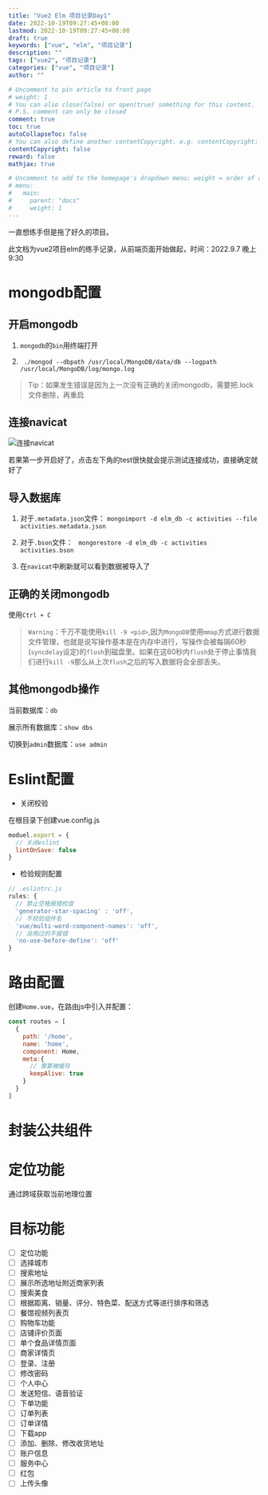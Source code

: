 ```yaml
---
title: "Vue2 Elm 项目记录Day1"
date: 2022-10-19T09:27:45+08:00
lastmod: 2022-10-19T09:27:45+08:00
draft: true
keywords: ["vue", "elm", "项目记录"]
description: ""
tags: ["vue2", "项目记录"]
categories: ["vue", "项目记录"]
author: ""

# Uncomment to pin article to front page
# weight: 1
# You can also close(false) or open(true) something for this content.
# P.S. comment can only be closed
comment: true
toc: true
autoCollapseToc: false
# You can also define another contentCopyright. e.g. contentCopyright: "This is another copyright."
contentCopyright: false
reward: false
mathjax: true

# Uncomment to add to the homepage's dropdown menu; weight = order of article
# menu:
#   main:
#     parent: "docs"
#     weight: 1
---
```


一直想练手但是拖了好久的项目。

<!--more-->
此文档为vue2项目elm的练手记录，从前端页面开始做起，时间：2022.9.7 晚上9:30

# mongodb配置

## 开启mongodb

1. `mongodb`的`bin`用终端打开

2. ` ./mongod --dbpath /usr/local/MongoDB/data/db --logpath /usr/local/MongoDB/log/mongo.log`

> Tip：如果发生错误是因为上一次没有正确的关闭mongodb，需要把.lock文件删除，再重启

## 连接navicat

![连接`navicat`](/image/vue-elm/navicat.png)

若果第一步开启好了，点击左下角的test很快就会提示测试连接成功，直接确定就好了

## 导入数据库

1. 对于`.metadata.json`文件：  `mongoimport -d elm_db -c activities --file activities.metadata.json`

2. 对于`.bson`文件： ` mongorestore -d elm_db -c activities activities.bson`

3. 在`navicat`中刷新就可以看到数据被导入了

## 正确的关闭mongodb

使用`Ctrl + C`

> `Warning`：千万不能使用`kill -9 <pid>`,因为`MongoDB`使用`mmap`方式进行数据文件管理，也就是说写操作基本是在内存中进行，写操作会被每隔60秒(`syncdelay`设定)的`flush`到磁盘里。如果在这60秒内`flush`处于停止事情我们进行`kill -9`那么从上次`flush`之后的写入数据将会全部丢失。

## 其他mongodb操作

当前数据库：`db`

展示所有数据库：`show dbs`

切换到`admin`数据库：`use admin`

# Eslint配置
- 关闭校验

在根目录下创建vue.config.js
```js
moduel.export = {
  // 关闭eslint
  lintOnSave: false
}
```

- 检验规则配置
```js
// .eslintrc.js
rules: {
  // 禁止空格报错检查
  'generator-star-spacing' : 'off',
  // 不校验组件名
  'vue/multi-word-component-names': 'off',
  // 没用过的不报错
  'no-use-before-define': 'off'
}
```

# 路由配置
创建`Home.vue`，在路由js中引入并配置：
``` js
const routes = [
  {
    path: '/home',
    name: 'home',
    component: Home,
    meta:{
      // 需要被缓存
      keepAlive: true
    }
  }
]
```

# 封装公共组件


# 定位功能
通过跨域获取当前地理位置

# 目标功能

- [ ] 定位功能
- [ ] 选择城市
- [ ] 搜索地址
- [ ] 展示所选地址附近商家列表
- [ ] 搜索美食
- [ ] 根据距离、销量、评分、特色菜、配送方式等进行排序和筛选
- [ ] 餐馆视频列表页
- [ ] 购物车功能
- [ ] 店铺评价页面
- [ ] 单个食品详情页面
- [ ] 商家详情页
- [ ] 登录、注册
- [ ] 修改密码
- [ ] 个人中心
- [ ] 发送短信、语音验证
- [ ] 下单功能
- [ ] 订单列表
- [ ] 订单详情
- [ ] 下载app
- [ ] 添加、删除、修改收货地址
- [ ] 账户信息
- [ ] 服务中心
- [ ] 红包
- [ ] 上传头像